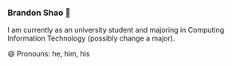 ### Brandon Shao 👋

I am currently as an university student and majoring in Computing Information Technology (possibly change a major).

😄 Pronouns: he, him, his
